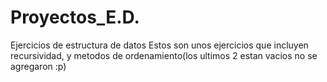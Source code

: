 # Proyectos_E.D.
Ejercicios de estructura de datos
Estos son unos ejercicios que incluyen recursividad, y metodos de ordenamiento(los ultimos 2 estan vacios no se agregaron :p)
